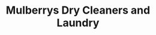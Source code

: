 ---
title: "Mulberrys Dry Cleaners and Laundry"
url: /edina/mulberrys-dry-cleaners-and-laundry/
shop: laundry
---